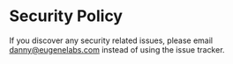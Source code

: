# Security Policy

If you discover any security related issues, please email danny@eugenelabs.com instead of using the issue tracker.
